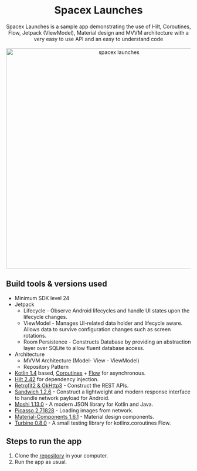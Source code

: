 <h1 align="center">Spacex Launches</h1>

<p align="center">  
Spacex Launches is a sample app demonstrating the use of Hilt, Coroutines, Flow, Jetpack (ViewModel), Material design and MVVM architecture with a very easy to use API and an easy to understand code
</br></br>
<img width="600" alt="spacex launches" src="https://user-images.githubusercontent.com/7938140/181655097-cdf2ddd8-4727-42d3-a7cd-b515d0ee9ab6.png">
</p>

## Build tools & versions used

- Minimum SDK level 24
- Jetpack
  - Lifecycle - Observe Android lifecycles and handle UI states upon the lifecycle changes.
  - ViewModel - Manages UI-related data holder and lifecycle aware. Allows data to survive configuration changes such as screen rotations.
  - Room Persistence - Constructs Database by providing an abstraction layer over SQLite to allow fluent database access.
- Architecture
  - MVVM Architecture (Model- View - ViewModel)
  - Repository Pattern
- [Kotlin 1.4](https://kotlinlang.org/) based, [Coroutines](https://github.com/Kotlin/kotlinx.coroutines) + [Flow](https://kotlin.github.io/kotlinx.coroutines/kotlinx-coroutines-core/kotlinx.coroutines.flow/) for asynchronous.
- [Hilt 2.42](https://dagger.dev/hilt/) for dependency injection.
- [Retrofit2 & OkHttp3](https://github.com/square/retrofit) - Construct the REST APIs.
- [Sandwich 1.2.6](https://github.com/skydoves/Sandwich) - Construct a lightweight and modern response interface to handle network payload for Android.
- [Moshi 1.13.0](https://github.com/square/moshi/) - A modern JSON library for Kotlin and Java.
- [Picasso 2.71828](https://square.github.io/picasso/) - Loading images from network.
- [Material-Components 1.6.1](https://github.com/material-components/material-components-android) - Material design components.
- [Turbine 0.8.0](https://github.com/cashapp/turbine) - A small testing library for kotlinx.coroutines Flow.

## Steps to run the app

1. Clone the [repository](https://github.com/alejandrolagosr/spacex-android) in your computer.
2. Run the app as usual.
